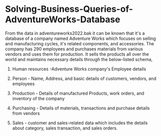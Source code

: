 # Solving-Business-Queries-of-AdventureWorks-Database

From the data in adventureworks2022.bak it can be known that it's a database of a company named Adventure Works which focuses on selling and manufacturing cycles, it's related components, and accessories. The company has 290 employees and purchases materials from various vendors and uses them for production. It sells the products all over the world and maintains necessary details through the below-listed schema,

1. Human resources -Adventure Works company's Employee details 

2. Person - Name, Address, and basic details of customers, vendors, and employees

3. Production - Details of manufactured Products, work orders, and inventory of the company 

4. Purchasing - Details of materials, transactions and purchase details from vendors 

5. Sales - customer and sales-related data which includes the details about category, sales transaction, and sales orders.
